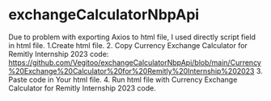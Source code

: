 # exchangeCalculatorNbpApi
Due to problem with exporting Axios to html file, I used directly script field in html file.
1.Create html file.
2. Copy Currency Exchange Calculator for Remitly Internship 2023 code: https://github.com/Vegitoo/exchangeCalculatorNbpApi/blob/main/Currency%20Exchange%20Calculator%20for%20Remitly%20Internship%202023
3. Paste code in Your html file.
4. Run html file with Currency Exchange Calculator for Remitly Internship 2023 code.
